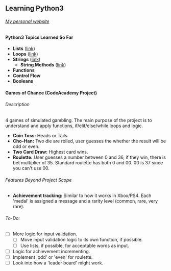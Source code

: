 ## Learning Python3
###### [My personal website](https://www.kennethlacroix.me)


#### Python3 Topics Learned So Far ####

- **Lists** ([link](https://github.com/kenlacroix/Learning-Python3/blob/master/lists.py))
- **Loops** ([link](https://github.com/kenlacroix/Learning-Python3/blob/master/loops.py))
- **Strings** ([link](https://github.com/kenlacroix/Learning-Python3/blob/master/strings.py))
  - **String Methods** ([link](https://github.com/kenlacroix/Learning-Python3/blob/master/strings_methods.py))
- **Functions**
- **Control Flow**
- **Booleans**

#### Games of Chance (CodeAcademy Project)

###### Description

4 games of simulated gambling. The main purpose of the project is to understand
and apply functions, if/elif/else/while loops and logic.

- **Coin Toss:** Heads or Tails.
- **Cho-Han:** Two die are rolled, user guesses the whether the result will be
odd or even.
- **Two Card Draw:** Highest card wins.
- **Roulette:** User guesses a number between 0 and 36, if they win, there is bet
multiplier of 35. Standard roulette has both 0 and 00. 00 is 37 since you can't
use 00.

###### Features Beyond Project Scope

- **Achievement tracking:** Similar to how it works in Xbox/PS4. Each 'medal'
is assigned a message and a rarity level (common, rare, very rare).

###### To-Do:

- [ ] More logic for input validation.
  - [ ] Move input validation logic to its own function, if possible.
  - [ ] Use lists, if possible, for acceptable words as input.
- [ ] Logic for achievement incrementing.
- [ ] Implement 'odd' or 'even' for roulette.
- [ ] Look into how a 'leader board' might work.
